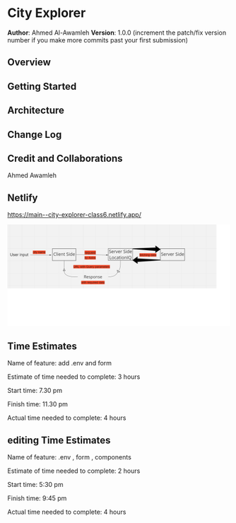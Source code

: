 # City Explorer 

**Author**: Ahmed Al-Awamleh
**Version**: 1.0.0 (increment the patch/fix version number if you make more commits past your first submission)

## Overview
<!-- Provide a high level overview of what this application is and why you are building it, beyond the fact that it's an assignment for this class. (i.e. What's your problem domain?) -->

## Getting Started
<!-- What are the steps that a user must take in order to build this app on their own machine and get it running? -->

## Architecture
<!-- Provide a detailed description of the application design. What technologies (languages, libraries, etc) you're using, and any other relevant design information. -->

## Change Log
<!-- Use this area to document the iterative changes made to your application as each feature is successfully implemented. Use time stamps. Here's an example:

01-01-2001 4:59pm - Application now has a fully-functional express server, with a GET route for the location resource. -->

## Credit and Collaborations
<!-- Give credit (and a link) to other people or resources that helped you build this application. -->
Ahmed Awamleh


## Netlify
https://main--city-explorer-class6.netlify.app/


![wrrc](src/assets/wrrc.png)

## Time Estimates

Name of feature: add .env and form

Estimate of time needed to complete: 3 hours

Start time: 7.30 pm

Finish time: 11.30 pm

Actual time needed to complete: 4 hours

## editing Time Estimates

Name of feature: .env , form , components

Estimate of time needed to complete: 2 hours

Start time: 5:30 pm

Finish time: 9:45 pm

Actual time needed to complete: 4 hours
